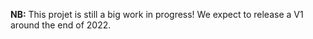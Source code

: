 **NB:** This projet is still a big work in progress! We expect to release a V1 around the end of 2022.